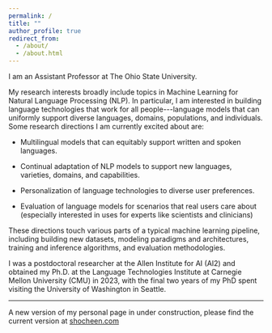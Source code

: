 ```yaml
---
permalink: /
title: ""
author_profile: true
redirect_from: 
  - /about/
  - /about.html
---
```


I am an Assistant Professor at The Ohio State University. 

My research interests broadly include topics in Machine Learning for Natural Language Processing (NLP). In particular, I am interested in building language technologies that work for all people---language models that can uniformly support diverse languages, domains, populations, and individuals. Some research directions I am currently excited about are: 

* Multilingual models that can equitably support written and spoken languages. 

* Continual adaptation of NLP models to support new languages, varieties, domains, and capabilities. 

* Personalization of language technologies to diverse user preferences.

* Evaluation of language models for scenarios that real users care about (especially interested in uses for experts like scientists and clinicians) 

These directions touch various parts of a typical machine learning pipeline, including building new datasets, modeling paradigms and architectures, training and inference algorithms, and evaluation methodologies. 

I was a postdoctoral researcher at the Allen Institute for AI (AI2) and obtained my Ph.D. at the Language Technologies Institute at Carnegie Mellon University (CMU) in 2023, with the final two years of my PhD spent visiting the University of Washington in Seattle. 

----------------------------------------

A new version of my personal page in under construction, please find the current version at [shocheen.com](http://shocheen.com)
